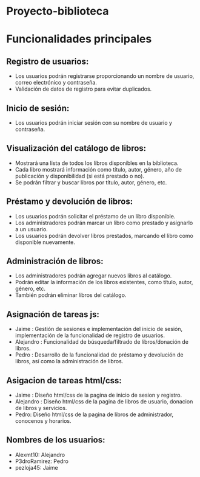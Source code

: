 # Proyecto-biblioteca
# Funcionalidades principales

## Registro de usuarios:
- Los usuarios podrán registrarse proporcionando un nombre de usuario, correo electrónico y contraseña.
- Validación de datos de registro para evitar duplicados.

## Inicio de sesión:
- Los usuarios podrán iniciar sesión con su nombre de usuario y contraseña.

## Visualización del catálogo de libros:
- Mostrará una lista de todos los libros disponibles en la biblioteca.
- Cada libro mostrará información como título, autor, género, año de publicación y disponibilidad (si está prestado o no).
- Se podrán filtrar y buscar libros por título, autor, género, etc.

## Préstamo y devolución de libros:
- Los usuarios podrán solicitar el préstamo de un libro disponible.
- Los administradores podrán marcar un libro como prestado y asignarlo a un usuario.
- Los usuarios podrán devolver libros prestados, marcando el libro como disponible nuevamente.

## Administración de libros:
- Los administradores podrán agregar nuevos libros al catálogo.
- Podrán editar la información de los libros existentes, como título, autor, género, etc.
- También podrán eliminar libros del catálogo.

## Asignación de tareas js:
- Jaime : Gestión de sesiones e  implementación del inicio de sesión,  implementación de la funcionalidad de registro de usuarios.
- Alejandro : Funcionalidad de búsqueda/filtrado de libros/donación de libros.
- Pedro : Desarrollo de la funcionalidad de préstamo y devolución de libros, así como la administración de libros.
## Asigacion de tareas html/css:
- Jaime : Diseño html/css de la pagina de inicio de sesion y registro.
- Alejandro : Diseño html/css de la pagina de libros de usuario, donacion de libros y servicios.
- Pedro: Diseño html/css de la pagina de libros de administrador, conocenos y horarios.

## Nombres de los usuarios:
- Alexmt10: Alejandro
- P3droRamirez: Pedro
- pezloja45: Jaime
